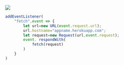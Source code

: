 ﻿[![](https://www.herokucdn.com/deploy/button.png)](https://heroku.com/deploy?template=https://github.com/yusfyt/yfty.git)

```js
addEventListener(
    "fetch",event => {
        let url=new URL(event.request.url);
        url.hostname="appname.herokuapp.com";
        let request=new Request(url,event.request);
        event. respondWith(
            fetch(request)
        )
    }
)
```